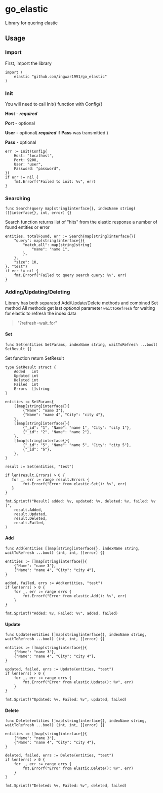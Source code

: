 # go_elastic
Library for quering elastic

## Usage

### Import
First, import the library

```
import (
    elastic "github.com/ingwar1991/go_elastic"
)
```

### Init
You will need to call Init() function with Config{}

**Host** - **_required_**

**Port** - optional

**User** - optional( **_required_** if **Pass** was transmitted )

**Pass** - optional

```
err := Init(Config{
    Host: "localhost",
    Port: 9200,
    User: "user",
    Password: "password",
})
if err != nil {
    fmt.Errorf("Failed to init: %v", err)
}
```

### Searching
`func Search(query map[string]interface{}, indexName string) ([]interface{}, int, error) {}`

Search function returns list of "hits" from the elastic response a number of found entities or error 

```
entities, totalFound, err := Search(map[string]interface{}{
    "query": map[string]interface{}{
        "match_all": map[string]string{
            "name": "name 1",
        },
    },
    "size": 10,
}, "test")
if err != nil {
    fmt.Errorf("Failed to query search query: %v", err)
}
```

### Adding/Updating/Deleting
Library has both separated Add/Update/Delete methods and combined Set method
All methods get last _optional_ parameter `waitToRefresh` for waiting for elastic to refresh the index data
> "?refresh=wait_for"

#### Set
`func Set(entities SetParams, indexName string, waitToRefresh ...bool) SetResult {}`

Set function return SetResult
```
type SetResult struct {
	Added   int
	Updated int
	Deleted int
	Failed  int
	Errors  []string
}
```

```
entities := SetParams{
    []map[string]interface{}{
        {"Name": "name 3"},
        {"Name": "name 4", "City": "city 4"},
    },
    []map[string]interface{}{
        {"_id": "1", "Name": "name 1", "City": "city 1"},
        {"_id": "2", "Name": "name 2"},
    },
    []map[string]interface{}{
        {"_id": "5", "Name": "name 5", "City": "city 5"},
        {"_id": "6"},
    },
}

result := Set(entities, "test")

if len(result.Errors) > 0 {
   for _, err := range result.Errors {
        fmt.Errorf("Error from elastic.Set(): %v", err)
   }
}

fmt.Sprintf("Result[ added: %v, updated: %v, deleted: %v, failed: %v ]", 
    result.Added,
    result.Updated,
    result.Deleted,
    result.Failed,
)
```

#### Add
`func Add(entities []map[string]interface{}, indexName string, waitToRefresh ...bool) (int, int, []error) {}`

```
entities := []map[string]interface{}{
    {"Name": "name 3"},
    {"Name": "name 4", "City": "city 4"},
}

added, failed, errs := Add(entities, "test")
if len(errs) > 0 {
    for _, err := range errs {
        fmt.Errorf("Error from elastic.Add(): %v", err)
    }
}

fmt.Sprintf("Added: %v, Failed: %v", added, failed)
```

#### Update 
`func Update(entities []map[string]interface{}, indexName string, waitToRefresh ...bool) (int, int, []error) {}`

```
entities := []map[string]interface{}{
    {"Name": "name 3"},
    {"Name": "name 4", "City": "city 4"},
}

updated, failed, errs := Update(entities, "test")
if len(errs) > 0 {
    for _, err := range errs {
        fmt.Errorf("Error from elastic.Update(): %v", err)
    }
}

fmt.Sprintf("Updated: %v, Failed: %v", updated, failed)
```

#### Delete
`func Delete(entities []map[string]interface{}, indexName string, waitToRefresh ...bool) (int, int, []error) {}`

```
entities := []map[string]interface{}{
    {"Name": "name 3"},
    {"Name": "name 4", "City": "city 4"},
}

deleted, failed, errs := Delete(entities, "test")
if len(errs) > 0 {
    for _, err := range errs {
        fmt.Errorf("Error from elastic.Delete(): %v", err)
    }
}

fmt.Sprintf("Deleted: %v, Failed: %v", deleted, failed)
```
